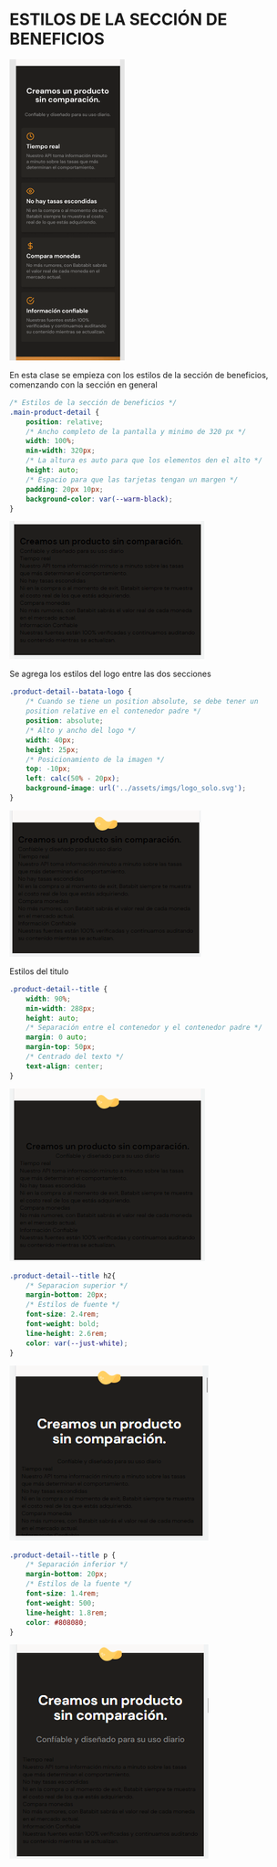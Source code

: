 # ESTILOS DE LA SECCIÓN DE BENEFICIOS

![](../imagenes/img42.png)

En esta clase se empieza con los estilos de la sección de beneficios, comenzando con la sección en general

~~~css
/* Estilos de la sección de beneficios */
.main-product-detail {
    position: relative;
    /* Ancho completo de la pantalla y minimo de 320 px */
    width: 100%;
    min-width: 320px;
    /* La altura es auto para que los elementos den el alto */
    height: auto;
    /* Espacio para que las tarjetas tengan un margen */
    padding: 20px 10px;
    background-color: var(--warm-black);
}
~~~

![](../imagenes/img44.png)

Se agrega los estilos del logo entre las dos secciones 

~~~css
.product-detail--batata-logo {
    /* Cuando se tiene un position absolute, se debe tener un
    position relative en el contenedor padre */
    position: absolute;
    /* Alto y ancho del logo */
    width: 40px;
    height: 25px;
    /* Posicionamiento de la imagen */
    top: -10px;
    left: calc(50% - 20px);
    background-image: url('../assets/imgs/logo_solo.svg');
}
~~~

![](../imagenes/img45.png)

Estilos del titulo

~~~css
.product-detail--title {
    width: 90%;
    min-width: 288px;
    height: auto;
    /* Separación entre el contenedor y el contenedor padre */
    margin: 0 auto;
    margin-top: 50px;
    /* Centrado del texto */
    text-align: center;
}
~~~

![](../imagenes/img46.png)

~~~css
.product-detail--title h2{
    /* Separacion superior */
    margin-bottom: 20px;
    /* Estilos de fuente */
    font-size: 2.4rem;
    font-weight: bold;
    line-height: 2.6rem;
    color: var(--just-white);
}
~~~

![](../imagenes/img47.png)

~~~css
.product-detail--title p {
    /* Separación inferior */
    margin-bottom: 20px;
    /* Estilos de la fuente */
    font-size: 1.4rem;
    font-weight: 500;
    line-height: 1.8rem;
    color: #808080;
}
~~~

![](../imagenes/img48.png)